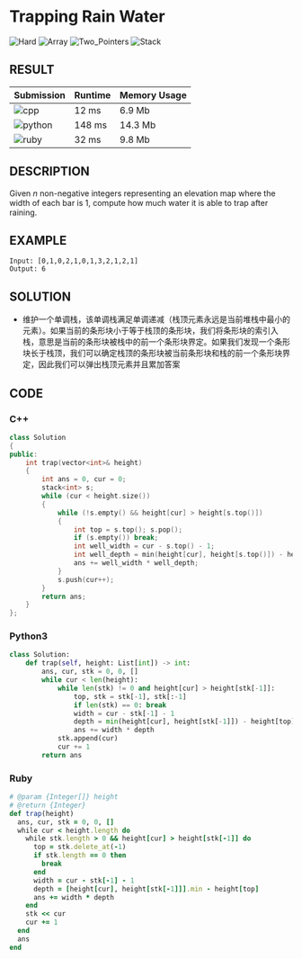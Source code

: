 # Trapping Rain Water

![Hard](https://img.shields.io/badge/-Hard-e05d44.svg) ![Array](https://img.shields.io/badge/数组-Array-007ec6.svg) ![Two_Pointers](https://img.shields.io/badge/双指针法-Two_Pointers-007ec6.svg) ![Stack](https://img.shields.io/badge/堆栈-Stack-007ec6.svg)

## RESULT

| Submission                                                        | Runtime | Memory Usage |
| ----------------------------------------------------------------- | ------- | ------------ |
| ![cpp](https://img.shields.io/badge/leetcode042-cpp-f34b7d.svg)   | 12 ms   | 6.9 Mb       |
| ![python](https://img.shields.io/badge/leetcode042-py-3572A5.svg) | 148 ms  | 14.3 Mb      |
| ![ruby](https://img.shields.io/badge/leetcode042-rb-701516.svg)   | 32 ms   | 9.8 Mb       |

## DESCRIPTION

Given *n* non-negative integers representing an elevation map where the width of each bar is 1, compute how much water it is able to trap after raining.

## EXAMPLE

```plain
Input: [0,1,0,2,1,0,1,3,2,1,2,1]
Output: 6
```

## SOLUTION

* 维护一个单调栈，该单调栈满足单调递减（栈顶元素永远是当前堆栈中最小的元素）。如果当前的条形块小于等于栈顶的条形块，我们将条形块的索引入栈，意思是当前的条形块被栈中的前一个条形块界定。如果我们发现一个条形块长于栈顶，我们可以确定栈顶的条形块被当前条形块和栈的前一个条形块界定，因此我们可以弹出栈顶元素并且累加答案

## CODE

### C++

```cpp
class Solution
{
public:
    int trap(vector<int>& height)
    {
        int ans = 0, cur = 0;
        stack<int> s;
        while (cur < height.size())
        {
            while (!s.empty() && height[cur] > height[s.top()])
            {
                int top = s.top(); s.pop();
                if (s.empty()) break;
                int well_width = cur - s.top() - 1;
                int well_depth = min(height[cur], height[s.top()]) - height[top];
                ans += well_width * well_depth;
            }
            s.push(cur++);
        }
        return ans;
    }
};
```

### Python3

```python
class Solution:
    def trap(self, height: List[int]) -> int:
        ans, cur, stk = 0, 0, []
        while cur < len(height):
            while len(stk) != 0 and height[cur] > height[stk[-1]]:
                top, stk = stk[-1], stk[:-1]
                if len(stk) == 0: break
                width = cur - stk[-1] - 1
                depth = min(height[cur], height[stk[-1]]) - height[top]
                ans += width * depth
            stk.append(cur)
            cur += 1
        return ans
```

### Ruby

```ruby
# @param {Integer[]} height
# @return {Integer}
def trap(height)
  ans, cur, stk = 0, 0, []
  while cur < height.length do
    while stk.length > 0 && height[cur] > height[stk[-1]] do
      top = stk.delete_at(-1)
      if stk.length == 0 then
        break
      end
      width = cur - stk[-1] - 1
      depth = [height[cur], height[stk[-1]]].min - height[top]
      ans += width * depth
    end
    stk << cur
    cur += 1
  end
  ans
end
```

